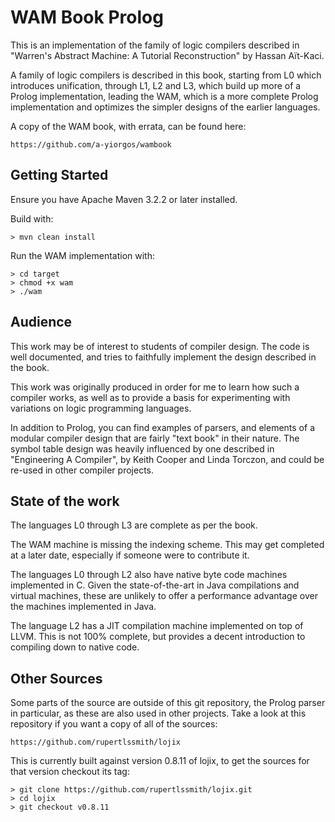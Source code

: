 WAM Book Prolog
===============

This is an implementation of the family of logic compilers described in "Warren's Abstract Machine: A Tutorial Reconstruction" by Hassan Aït-Kaci.

A family of logic compilers is described in this book, starting from L0 which introduces unification, through L1, L2 and L3, which build up more of a Prolog implementation, leading the WAM, which is a more complete Prolog implementation and optimizes the simpler designs of the earlier languages.

A copy of the WAM book, with errata, can be found here:
    
    https://github.com/a-yiorgos/wambook    

Getting Started
---------------

Ensure you have Apache Maven 3.2.2 or later installed.

Build with:

    > mvn clean install

Run the WAM implementation with:

    > cd target
    > chmod +x wam
    > ./wam
    
Audience
--------

This work may be of interest to students of compiler design. The code is well documented, and tries to faithfully implement the design described in the book.
    
This work was originally produced in order for me to learn how such a compiler works, as well as to provide a basis for experimenting with variations on logic programming languages.

In addition to Prolog, you can find examples of parsers, and elements of a modular compiler design that are fairly "text book" in their nature. The symbol table design was heavily influenced by one described in "Engineering A Compiler", by Keith Cooper and Linda Torczon, and could be re-used in other compiler projects.

State of the work
-----------------

The languages L0 through L3 are complete as per the book.

The WAM machine is missing the indexing scheme. This may get completed at a later date, especially if someone were to contribute it.

The languages L0 through L2 also have native byte code machines implemented in C. Given the state-of-the-art in Java compilations and virtual machines, these are unlikely to offer a performance advantage over the machines implemented in Java.

The language L2 has a JIT compilation machine implemented on top of LLVM. This is not 100% complete, but provides a decent introduction to compiling down to native code.
    
Other Sources
-------------

Some parts of the source are outside of this git repository, the Prolog parser in particular, as these are also used in other projects. Take a look at this repository if you want a copy of all of the sources:

    https://github.com/rupertlssmith/lojix

This is currently built against version 0.8.11 of lojix, to get the sources for that version checkout its tag:

    > git clone https://github.com/rupertlssmith/lojix.git
    > cd lojix
    > git checkout v0.8.11
